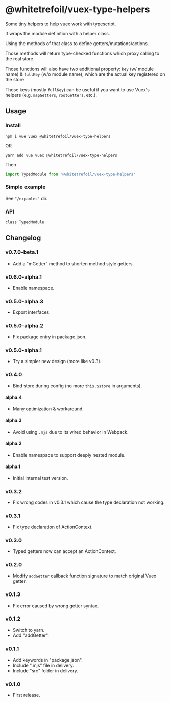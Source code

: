 @whitetrefoil/vuex-type-helpers
===============================

Some tiny helpers to help vuex work with typescript.

It wraps the module definition with a helper class.

Using the methods of that class to define getters/mutations/actions.

Those methods will return type-checked functions
which proxy calling to the real store.

Those functions will also have two additional property:
`key` (w/ module name) & `fullKey` (w/o module name),
which are the actual key registered on the store.

Those keys (mostly `fullKey`) can be useful
if you want to use Vuex's helpers (e.g. `mapGetters`, `rootGetters`, etc.).

Usage
-----

### Install

```
npm i vue vuex @whitetrefoil/vuex-type-helpers
```
OR
```
yarn add vue vuex @whitetrefoil/vuex-type-helpers
```
Then
```ts
import TypedModule from '@whitetrefoil/vuex-type-helpers'
```

### Simple example

See `"/expamles"` dir.

### API

```
class TypedModule
```

Changelog
---------

### v0.7.0-beta.1

* Add a "mGetter" method to shorten method style getters.

### v0.6.0-alpha.1

* Enable namespace.

### v0.5.0-alpha.3

* Export interfaces.

### v0.5.0-alpha.2

* Fix package entry in package.json.

### v0.5.0-alpha.1

* Try a simpler new design (more like v0.3).

### v0.4.0

* Bind store during config (no more `this.$store` in arguments).

#### alpha.4

* Many optimization & workaround.

#### alpha.3

* Avoid using `.mjs` due to its wired behavior in Webpack.

#### alpha.2

* Enable namespace to support deeply nested module.

#### alpha.1

* Initial internal test version.

### v0.3.2

* Fix wrong codes in v0.3.1 which cause the type declaration not working.

### v0.3.1

* Fix type declaration of ActionContext.

### v0.3.0

* Typed getters now can accept an ActionContext.

### v0.2.0

* Modify `addGetter` callback function signature to match original Vuex getter.

### v0.1.3

* Fix error caused by wrong getter syntax.

### v0.1.2

* Switch to yarn.
* Add "addGetter".

### v0.1.1

* Add keywords in "package.json".
* Include ".mjs" file in delivery.
* Include "src" folder in delivery.

### v0.1.0

* First release.

